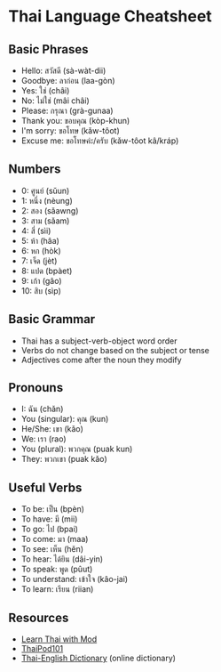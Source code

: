 # Thai Language Cheatsheet

## Basic Phrases
- Hello: สวัสดี (sà-wàt-dii)
- Goodbye: ลาก่อน (laa-gòn)
- Yes: ใช่ (châi)
- No: ไม่ใช่ (mâi châi)
- Please: กรุณา (grà-gunaa)
- Thank you: ขอบคุณ (kòp-khun)
- I'm sorry: ขอโทษ (kǎw-tôot)
- Excuse me: ขอโทษค่ะ/ครับ (kǎw-tôot kâ/kráp)

## Numbers
- 0: ศูนย์ (sǔun)
- 1: หนึ่ง (nèung)
- 2: สอง (sǎawng)
- 3: สาม (sǎam)
- 4: สี่ (sìi)
- 5: ห้า (hâa)
- 6: หก (hòk)
- 7: เจ็ด (jèt)
- 8: แปด (bpàet)
- 9: เก้า (gâo)
- 10: สิบ (sìp)

## Basic Grammar
- Thai has a subject-verb-object word order
- Verbs do not change based on the subject or tense
- Adjectives come after the noun they modify

## Pronouns
- I: ฉัน (chǎn)
- You (singular): คุณ (kun)
- He/She: เขา (kǎo)
- We: เรา (rao)
- You (plural): พวกคุณ (puak kun)
- They: พวกเขา (puak kǎo)

## Useful Verbs
- To be: เป็น (bpèn)
- To have: มี (mii)
- To go: ไป (bpai)
- To come: มา (maa)
- To see: เห็น (hěn)
- To hear: ได้ยิน (dâi-yin)
- To speak: พูด (pûut)
- To understand: เข้าใจ (kâo-jai)
- To learn: เรียน (riian)

## Resources
- [Learn Thai with Mod](https://learnthaionline.com/)
- [ThaiPod101](https://www.thaipod101.com/)
- [Thai-English Dictionary](https://dict.longdo.com/) (online dictionary)